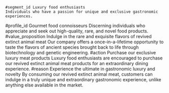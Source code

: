     #segment_id Luxury food enthusiasts
	Individuals who have a passion for unique and exclusive gastronomic experiences.
#profile_id Gourmet food connoisseurs
	Discerning individuals who appreciate and seek out high-quality, rare, and novel food products.
#value_proposition Indulge in the rare and exquisite flavors of revived extinct animal meat
	Our company offers a once-in-a-lifetime opportunity to taste the flavors of ancient species brought back to life through biotechnology and genetic engineering.
#action Purchase our exclusive luxury meat products
	Luxury food enthusiasts are encouraged to purchase our revived extinct animal meat products for an extraordinary dining experience.
#reason Experience the ultimate in gastronomic luxury and novelty
	By consuming our revived extinct animal meat, customers can indulge in a truly unique and extraordinary gastronomic experience, unlike anything else available in the market.

